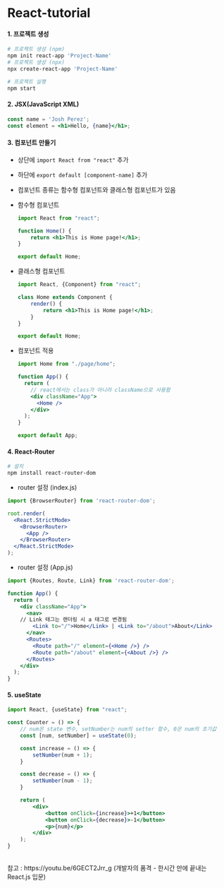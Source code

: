 # React-tutorial

#### 1. 프로젝트 생성
```bash
# 프로젝트 생성 (npm)
npm init react-app 'Project-Name'
# 프로젝트 생성 (npx)
npx create-react-app 'Project-Name'

# 프로젝트 실행
npm start
```

#### 2. JSX(JavaScript XML)
```jsx
const name = 'Josh Perez';
const element = <h1>Hello, {name}</h1>;
```

#### 3. 컴포넌트 만들기
- 상단에 `import React from "react"` 추가
- 하단에 `export default [component-name]` 추가
- 컴포넌트 종류는 함수형 컴포넌트와 클래스형 컴포넌트가 있음

- 함수형 컴포넌트
  ```jsx
  import React from "react";

  function Home() {
      return <h1>This is Home page!</h1>;
  }

  export default Home;
  ```

- 클래스형 컴포넌트
  ```jsx
  import React, {Component} from "react";

  class Home extends Component {
      render() {
          return <h1>This is Home page!</h1>;
      }
  }

  export default Home;
  ```

- 컴포넌트 적용
  ```jsx
  import Home from "./page/home";

  function App() {
    return (
      // react에서는 class가 아니라 className으로 사용함
      <div className="App">
        <Home />
      </div>
    );
  }

  export default App;
  ```

#### 4. React-Router
```bash
# 설치
npm install react-router-dom
```

- router 설정 (index.js)
```jsx
import {BrowserRouter} from 'react-router-dom';

root.render(
  <React.StrictMode>
    <BrowserRouter>
      <App />
    </BrowserRouter>
  </React.StrictMode>
);
```

- router 설정 (App.js)
```jsx
import {Routes, Route, Link} from 'react-router-dom';

function App() {
  return (
    <div className="App">
      <nav>
	// Link 태그는 랜더링 시 a 태그로 변경됨
        <Link to="/">Home</Link> | <Link to="/about">About</Link>
      </nav>
      <Routes>
        <Route path="/" element={<Home />} />
        <Route path="/about" element={<About />} />
      </Routes>
    </div>
  );
}
```

#### 5. useState
```jsx
import React, {useState} from "react";

const Counter = () => {
    // num은 state 변수, setNumber는 num의 setter 함수, 0은 num의 초기값
    const [num, setNumber] = useState(0);

    const increase = () => {
        setNumber(num + 1);
    }

    const decrease = () => {
        setNumber(num - 1);
    }

    return (
        <div>
            <button onClick={increase}>+1</button>
            <button onClick={decrease}>-1</button>
            <p>{num}</p>
        </div>
    );
}
```

<br>
참고 : https://youtu.be/6GECT2Jrr_g (개발자의 품격 - 한시간 만에 끝내는 React.js 입문)
